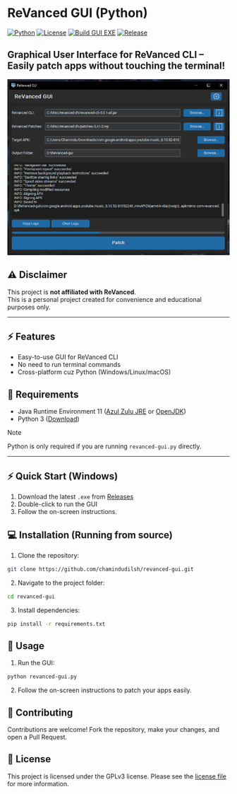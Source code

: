 # ReVanced GUI (Python)

[![Python](https://img.shields.io/badge/python-3.12-blue.svg)](https://www.python.org/) 
[![License](https://img.shields.io/badge/license-GPLv3-green.svg)](LICENSE)
[![Build GUI EXE](https://github.com/chamindudilsh/revanced-gui/actions/workflows/build.yml/badge.svg)](https://github.com/chamindudilsh/revanced-gui/actions/workflows/build.yml)
[![Release](https://img.shields.io/github/v/release/chamindudilsh/revanced-gui?color=blue)](https://github.com/chamindudilsh/revanced-gui/releases)

**Graphical User Interface for ReVanced CLI – Easily patch apps without touching the terminal!**
---
![ReVanced GUI Screenshot](assets/screenshot.png)

## ⚠️ Disclaimer

This project is **not affiliated with ReVanced**.  
This is a personal project created for convenience and educational purposes only.

---
## ⚡ Features

- Easy-to-use GUI for ReVanced CLI  
- No need to run terminal commands  
- Cross-platform cuz Python (Windows/Linux/macOS)

## 🤝 Requirements

- Java Runtime Environment 11 ([Azul Zulu JRE](https://www.azul.com/downloads/?version=java-11-lts&package=jre#zulu) or [OpenJDK](https://jdk.java.net/archive/))
- Python 3 ([Download](https://www.python.org/downloads/))
> [!NOTE]
> Python is only required if you are running ```revanced-gui.py``` directly.

---

## ⚡ Quick Start (Windows)
1. Download the latest `.exe` from [Releases](https://github.com/chamindudilsh/revanced-gui/releases)
2. Double-click to run the GUI
3. Follow the on-screen instructions.

## 💻 Installation (Running from source)

1. Clone the repository:  
```bash
git clone https://github.com/chamindudilsh/revanced-gui.git
```

2. Navigate to the project folder:
```bash
cd revanced-gui
```

3. Install dependencies:
```bash
pip install -r requirements.txt
```

## 🚀 Usage

1. Run the GUI:
```bash
python revanced-gui.py
```

2. Follow the on-screen instructions to patch your apps easily.

## 🤝 Contributing
Contributions are welcome! Fork the repository, make your changes, and open a Pull Request.

## 📄 License
This project is licensed under the GPLv3 license. Please see the [license file](LICENSE) for more information.
